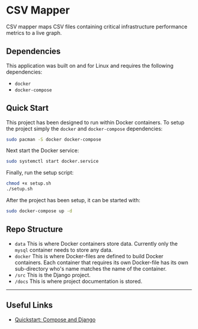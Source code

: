 # CSV Mapper
CSV mapper maps CSV files containing critical infrastructure performance metrics
to a live graph.

## Dependencies
This application was built on and for Linux and requires the following
dependencies:
- `docker`
- `docker-compose`

## Quick Start
This project has been designed to run within Docker containers. To setup the
project simply the `docker` and `docker-compose` dependencies:

```bash
sudo pacman -S docker docker-compose
```

Next start the Docker service:
```bash
sudo systemctl start docker.service
```

Finally, run the setup script:
```bash
chmod +x setup.sh
./setup.sh
```

After the project has been setup, it can be started with:
```bash
sudo docker-compose up -d
```

## Repo Structure
- `data`
  This is where Docker containers store data. Currently only the `mysql`
  container needs to store any data.
- `docker`
  This is where Docker-files are defined to build Docker containers. Each
  container that requires its own Docker-file has its own sub-directory who's
  name matches the name of the container.
- `/src`
  This is the Django project.
- `/docs`
  This is where project documentation is stored.

---

## Useful Links
- [Quickstart: Compose and Django](https://github.com/docker/awesome-compose/tree/master/official-documentation-samples/django/)